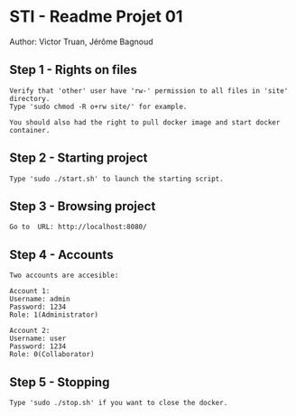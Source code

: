 # STI - Readme Projet 01

Author: Victor Truan, Jérôme Bagnoud

## Step 1 - Rights on files
```
Verify that 'other' user have 'rw-' permission to all files in 'site' directory.
Type 'sudo chmod -R o+rw site/' for example.

You should also had the right to pull docker image and start docker container.
```

## Step 2 - Starting project
```
Type 'sudo ./start.sh' to launch the starting script.
```

## Step 3 - Browsing project
```
Go to  URL: http://localhost:8080/
```

## Step 4 - Accounts
```
Two accounts are accesible:

Account 1:
Username: admin
Password: 1234
Role: 1(Administrator)

Account 2:
Username: user
Password: 1234
Role: 0(Collaborator)
```

## Step 5 - Stopping
```
Type 'sudo ./stop.sh' if you want to close the docker.
```
